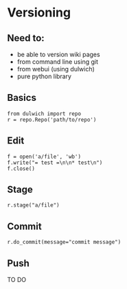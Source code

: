 Versioning
==========

Need to:
--------

* be able to version wiki pages
* from command line using git
* from webui (using dulwich)
* pure python library

Basics
------

	from dulwich import repo
	r = repo.Repo('path/to/repo')

Edit
----
	
	f = open('a/file', 'wb')
	f.write("= test =\n\n* test\n")
	f.close()

Stage
-----

	r.stage("a/file")

Commit
------

	r.do_commit(message="commit message")

Push
----
TO DO  
  